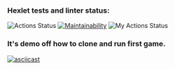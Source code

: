 ### Hexlet tests and linter status:
![Actions Status](https://github.com/Yur-ok/php-project-lvl1/workflows/hexlet-check/badge.svg) [![Maintainability](https://api.codeclimate.com/v1/badges/5380a54b395829b5dd53/maintainability)](https://codeclimate.com/github/Yur-ok/php-project-lvl1/maintainability) ![My Actions Status](https://github.com/Yur-ok/php-project-lvl1/workflows/CI/badge.svg)

### It's demo off how to clone and run first game.
[![asciicast](https://asciinema.org/a/365733.svg)](https://asciinema.org/a/365733)
